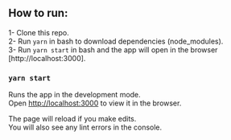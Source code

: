 ## How to run:

1- Clone this repo.  
2- Run `yarn` in bash to download dependencies (node_modules).   
3- Run `yarn start` in bash and the app will open in the browser [http://localhost:3000].  

### `yarn start`

Runs the app in the development mode.\
Open [http://localhost:3000](http://localhost:3000) to view it in the browser.

The page will reload if you make edits.\
You will also see any lint errors in the console.


